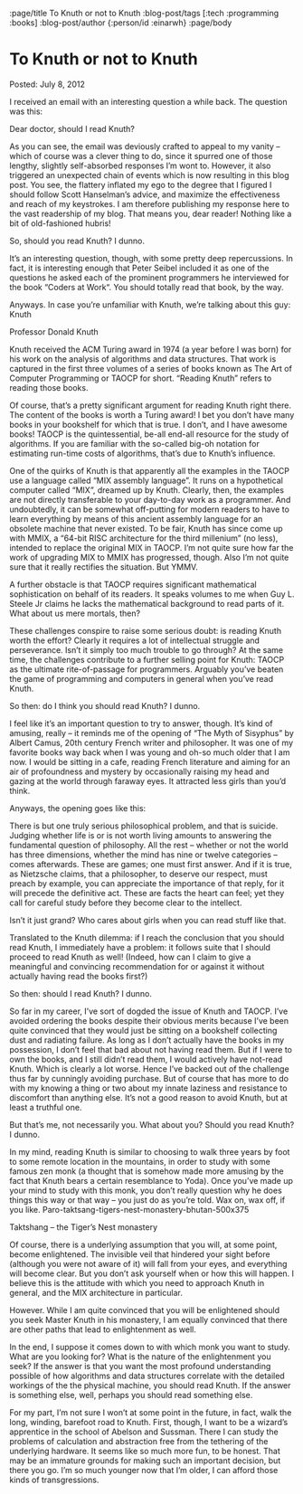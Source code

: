 :page/title To Knuth or not to Knuth
:blog-post/tags [:tech :programming :books]
:blog-post/author {:person/id :einarwh}
:page/body

# To Knuth or not to Knuth

Posted: July 8, 2012

I received an email with an interesting question a while back. The question was this:

Dear doctor, should I read Knuth?

As you can see, the email was deviously crafted to appeal to my vanity – which of course was a clever thing to do, since it spurred one of those lengthy, slightly self-absorbed responses I’m wont to. However, it also triggered an unexpected chain of events which is now resulting in this blog post. You see, the flattery inflated my ego to the degree that I figured I should follow Scott Hanselman’s advice, and maximize the effectiveness and reach of my keystrokes. I am therefore publishing my response here to the vast readership of my blog. That means you, dear reader! Nothing like a bit of old-fashioned hubris!

So, should you read Knuth? I dunno.

It’s an interesting question, though, with some pretty deep repercussions. In fact, it is interesting enough that Peter Seibel included it as one of the questions he asked each of the prominent programmers he interviewed for the book “Coders at Work“. You should totally read that book, by the way.

Anyways. In case you’re unfamiliar with Knuth, we’re talking about this guy:
Knuth

Professor Donald Knuth

Knuth received the ACM Turing award in 1974 (a year before I was born) for his work on the analysis of algorithms and data structures. That work is captured in the first three volumes of a series of books known as The Art of Computer Programming or TAOCP for short. “Reading Knuth” refers to reading those books.

Of course, that’s a pretty significant argument for reading Knuth right there. The content of the books is worth a Turing award! I bet you don’t have many books in your bookshelf for which that is true. I don’t, and I have awesome books! TAOCP is the quintessential, be-all end-all resource for the study of algorithms. If you are familiar with the so-called big-oh notation for estimating run-time costs of algorithms, that’s due to Knuth’s influence.

One of the quirks of Knuth is that apparently all the examples in the TAOCP use a language called “MIX assembly language”. It runs on a hypothetical computer called “MIX”, dreamed up by Knuth. Clearly, then, the examples are not directly transferable to your day-to-day work as a programmer. And undoubtedly, it can be somewhat off-putting for modern readers to have to learn everything by means of this ancient assembly language for an obsolete machine that never existed. To be fair, Knuth has since come up with MMIX, a “64-bit RISC architecture for the third millenium” (no less), intended to replace the original MIX in TAOCP. I’m not quite sure how far the work of upgrading MIX to MMIX has progressed, though. Also I’m not quite sure that it really rectifies the situation. But YMMV.

A further obstacle is that TAOCP requires significant mathematical sophistication on behalf of its readers. It speaks volumes to me when Guy L. Steele Jr claims he lacks the mathematical background to read parts of it. What about us mere mortals, then?

These challenges conspire to raise some serious doubt: is reading Knuth worth the effort? Clearly it requires a lot of intellectual struggle and perseverance. Isn’t it simply too much trouble to go through? At the same time, the challenges contribute to a further selling point for Knuth: TAOCP as the ultimate rite-of-passage for programmers. Arguably you’ve beaten the game of programming and computers in general when you’ve read Knuth.

So then: do I think you should read Knuth? I dunno.

I feel like it’s an important question to try to answer, though. It’s kind of amusing, really – it reminds me of the opening of “The Myth of Sisyphus” by Albert Camus, 20th century French writer and philosopher. It was one of my favorite books way back when I was young and oh-so much older that I am now. I would be sitting in a cafe, reading French literature and aiming for an air of profoundness and mystery by occasionally raising my head and gazing at the world through faraway eyes. It attracted less girls than you’d think.

Anyways, the opening goes like this:

There is but one truly serious philosophical problem, and that is suicide. Judging whether life is or is not worth living amounts to answering the fundamental question of philosophy. All the rest – whether or not the world has three dimensions, whether the mind has nine or twelve categories – comes afterwards. These are games; one must first answer. And if it is true, as Nietzsche claims, that a philosopher, to deserve our respect, must preach by example, you can appreciate the importance of that reply, for it will precede the definitive act. These are facts the heart can feel; yet they call for careful study before they become clear to the intellect.

Isn’t it just grand? Who cares about girls when you can read stuff like that.

Translated to the Knuth dilemma: if I reach the conclusion that you should read Knuth, I immediately have a problem: it follows suite that I should proceed to read Knuth as well! (Indeed, how can I claim to give a meaningful and convincing recommendation for or against it without actually having read the books first?)

So then: should I read Knuth? I dunno.

So far in my career, I’ve sort of dogded the issue of Knuth and TAOCP. I’ve avoided ordering the books despite their obvious merits because I’ve been quite convinced that they would just be sitting on a bookshelf collecting dust and radiating failure. As long as I don’t actually have the books in my possession, I don’t feel that bad about not having read them. But if I were to own the books, and I still didn’t read them, I would actively have not-read Knuth. Which is clearly a lot worse. Hence I’ve backed out of the challenge thus far by cunningly avoiding purchase. But of course that has more to do with my knowing a thing or two about my innate laziness and resistance to discomfort than anything else. It’s not a good reason to avoid Knuth, but at least a truthful one.

But that’s me, not necessarily you. What about you? Should you read Knuth? I dunno.

In my mind, reading Knuth is similar to choosing to walk three years by foot to some remote location in the mountains, in order to study with some famous zen monk (a thought that is somehow made more amusing by the fact that Knuth bears a certain resemblance to Yoda). Once you’ve made up your mind to study with this monk, you don’t really question why he does things this way or that way – you just do as you’re told. Wax on, wax off, if you like.
Paro-taktsang-tigers-nest-monastery-bhutan-500x375

Taktshang – the Tiger’s Nest monastery

Of course, there is a underlying assumption that you will, at some point, become enlightened. The invisible veil that hindered your sight before (although you were not aware of it) will fall from your eyes, and everything will become clear. But you don’t ask yourself when or how this will happen. I believe this is the attitude with which you need to approach Knuth in general, and the MIX architecture in particular.

However. While I am quite convinced that you will be enlightened should you seek Master Knuth in his monastery, I am equally convinced that there are other paths that lead to enlightenment as well.

In the end, I suppose it comes down to with which monk you want to study. What are you looking for? What is the nature of the enlightenment you seek? If the answer is that you want the most profound understanding possible of how algorithms and data structures correlate with the detailed workings of the the physical machine, you should read Knuth. If the answer is something else, well, perhaps you should read something else.

For my part, I’m not sure I won’t at some point in the future, in fact, walk the long, winding, barefoot road to Knuth. First, though, I want to be a wizard’s apprentice in the school of Abelson and Sussman. There I can study the problems of calculation and abstraction free from the tethering of the underlying hardware. It seems like so much more fun, to be honest. That may be an immature grounds for making such an important decision, but there you go. I’m so much younger now that I’m older, I can afford those kinds of transgressions.
